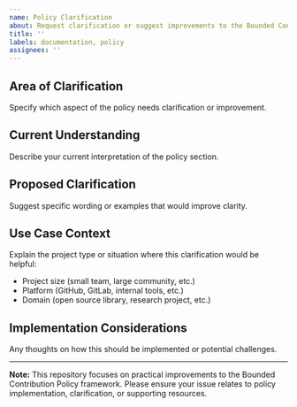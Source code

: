 ```yaml
---
name: Policy Clarification
about: Request clarification or suggest improvements to the Bounded Contribution Policy
title: ''
labels: documentation, policy
assignees: ''
---
```


## Area of Clarification
Specify which aspect of the policy needs clarification or improvement.

## Current Understanding
Describe your current interpretation of the policy section.

## Proposed Clarification
Suggest specific wording or examples that would improve clarity.

## Use Case Context
Explain the project type or situation where this clarification would be helpful:
- Project size (small team, large community, etc.)
- Platform (GitHub, GitLab, internal tools, etc.)
- Domain (open source library, research project, etc.)

## Implementation Considerations
Any thoughts on how this should be implemented or potential challenges.

---
**Note:** This repository focuses on practical improvements to the Bounded Contribution Policy framework. Please ensure your issue relates to policy implementation, clarification, or supporting resources.